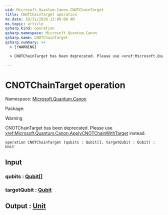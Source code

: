 ```yaml
---
uid: Microsoft.Quantum.Canon.CNOTChainTarget
title: CNOTChainTarget operation
ms.date: 10/31/2020 12:00:00 AM
ms.topic: article
qsharp.kind: operation
qsharp.namespace: Microsoft.Quantum.Canon
qsharp.name: CNOTChainTarget
qsharp.summary: >+
  > [!WARNING]

  > CNOTChainTarget has been deprecated. Please use <xref:Microsoft.Quantum.Canon.ApplyCNOTChainWithTarget> instead.

---
```


# CNOTChainTarget operation

Namespace: [Microsoft.Quantum.Canon](xref:Microsoft.Quantum.Canon)

Package: [](https://nuget.org/packages/)


> [!WARNING]
> CNOTChainTarget has been deprecated. Please use <xref:Microsoft.Quantum.Canon.ApplyCNOTChainWithTarget> instead.



```qsharp
operation CNOTChainTarget (qubits : Qubit[], targetQubit : Qubit) : Unit
```


## Input

### qubits : [Qubit](xref:microsoft.quantum.lang-ref.qubit)[]




### targetQubit : [Qubit](xref:microsoft.quantum.lang-ref.qubit)





## Output : [Unit](xref:microsoft.quantum.lang-ref.unit)

